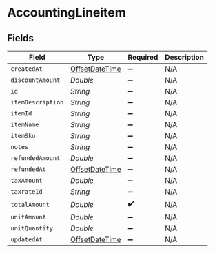 # AccountingLineitem


## Fields

| Field                                                                                     | Type                                                                                      | Required                                                                                  | Description                                                                               |
| ----------------------------------------------------------------------------------------- | ----------------------------------------------------------------------------------------- | ----------------------------------------------------------------------------------------- | ----------------------------------------------------------------------------------------- |
| `createdAt`                                                                               | [OffsetDateTime](https://docs.oracle.com/javase/8/docs/api/java/time/OffsetDateTime.html) | :heavy_minus_sign:                                                                        | N/A                                                                                       |
| `discountAmount`                                                                          | *Double*                                                                                  | :heavy_minus_sign:                                                                        | N/A                                                                                       |
| `id`                                                                                      | *String*                                                                                  | :heavy_minus_sign:                                                                        | N/A                                                                                       |
| `itemDescription`                                                                         | *String*                                                                                  | :heavy_minus_sign:                                                                        | N/A                                                                                       |
| `itemId`                                                                                  | *String*                                                                                  | :heavy_minus_sign:                                                                        | N/A                                                                                       |
| `itemName`                                                                                | *String*                                                                                  | :heavy_minus_sign:                                                                        | N/A                                                                                       |
| `itemSku`                                                                                 | *String*                                                                                  | :heavy_minus_sign:                                                                        | N/A                                                                                       |
| `notes`                                                                                   | *String*                                                                                  | :heavy_minus_sign:                                                                        | N/A                                                                                       |
| `refundedAmount`                                                                          | *Double*                                                                                  | :heavy_minus_sign:                                                                        | N/A                                                                                       |
| `refundedAt`                                                                              | [OffsetDateTime](https://docs.oracle.com/javase/8/docs/api/java/time/OffsetDateTime.html) | :heavy_minus_sign:                                                                        | N/A                                                                                       |
| `taxAmount`                                                                               | *Double*                                                                                  | :heavy_minus_sign:                                                                        | N/A                                                                                       |
| `taxrateId`                                                                               | *String*                                                                                  | :heavy_minus_sign:                                                                        | N/A                                                                                       |
| `totalAmount`                                                                             | *Double*                                                                                  | :heavy_check_mark:                                                                        | N/A                                                                                       |
| `unitAmount`                                                                              | *Double*                                                                                  | :heavy_minus_sign:                                                                        | N/A                                                                                       |
| `unitQuantity`                                                                            | *Double*                                                                                  | :heavy_minus_sign:                                                                        | N/A                                                                                       |
| `updatedAt`                                                                               | [OffsetDateTime](https://docs.oracle.com/javase/8/docs/api/java/time/OffsetDateTime.html) | :heavy_minus_sign:                                                                        | N/A                                                                                       |
